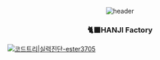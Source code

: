 <div align="center">
  
  ![header](https://capsule-render.vercel.app/api?type=Venom&color=C5DEFA&text=JihyoungHAN) 
</div>

<h3 align="center"><b>🐈‍⬛HANJI Factory </b></h3>

[![코드트리|실력진단-ester3705](https://banner.codetree.ai/v1/banner/ester3705)](https://www.codetree.ai/profiles/ester3705)
